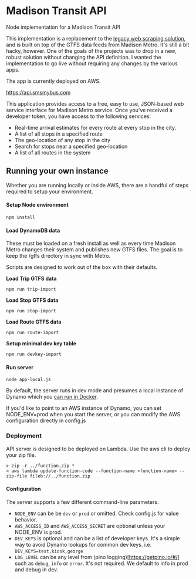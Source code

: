 # Madison Transit API
Node implementation for a Madison Transit API

This implementation is a replacement to the [legacy web scraping solution](https://github.com/gtracy/madison-transit-api/), and is built on top of the GTFS data feeds from Madison Metro. It's still a bit hacky, however. One of the goals of the projects was to drop in a new, robust solution without changing the API definition. I wanted the implementation to go live without requiring any changes by the various apps. 

The app is currently deployed on AWS.

https://api.smsmybus.com

This application provides access to a free, easy to use, JSON-based web service interface for Madison Metro service. Once you've received a developer token, you have access to the following services:

* Real-time arrival estimates for every route at every stop in the city.
* A list of all stops in a specified route
* The geo-location of any stop in the city
* Search for stops near a specified geo-location
* A list of all routes in the system

## Running your own instance
Whether you are running locally or inside AWS, there are a handful of steps required to setup your environment.

#### Setup Node environment

```
npm install
```

#### Load DynamoDB data

These must be loaded on a fresh install as well as every time Madison Metro changes their system and publishes new GTFS files. The goal is to keep the /gtfs directory in sync with Metro. 

Scripts are designed to work out of the box with their defaults.  

**Load Trip GTFS data**
```
npm run trip-import
```

**Load Stop GTFS data**
```
npm run stop-import
```

**Load Route GTFS data**
```
npm run route-import
```

**Setup minimal dev key table**
```
npm run devkey-import
```

#### Run server

```
node app-local.js
```

By default, the server runs in dev mode and presumes a local instance of Dynamo which you [can run in Docker](https://docs.aws.amazon.com/amazondynamodb/latest/developerguide/DynamoDBLocal.html). 

If you'd like to point to an AWS instance of Dynamo, you can set NODE_ENV=prod when you start the server, or you can modify the AWS configuration directly in config.js

### Deployment
API server is designed to be deployed on Lambda. Use the aws cli to deploy your zip file. 
```
> zip -r ../function.zip *
> aws lambda update-function-code --function-name <function-name> --zip-file fileb://../function.zip
```

#### Configuration
The server supports a few different command-line parameters.

* `NODE_ENV` can be be `dev` or `prod` or omitted. Check config.js for value behavior. 
* `AWS_ACCESS_ID` and `AWS_ACCESS_SECRET` are optional unless your NODE_ENV is prod.
* `DEV_KEYS` is optional and can be a list of developer keys. It's a simple way to avoid Dynamo lookups for common dev keys. i.e. `DEV_KEYS=test,kiosk,george`
* `LOG_LEVEL` can be any level from (pino logging)[https://getpino.io/#/] such as `debug`, `info` or `error`. It's not required. We default to info in prod and debug in dev.

